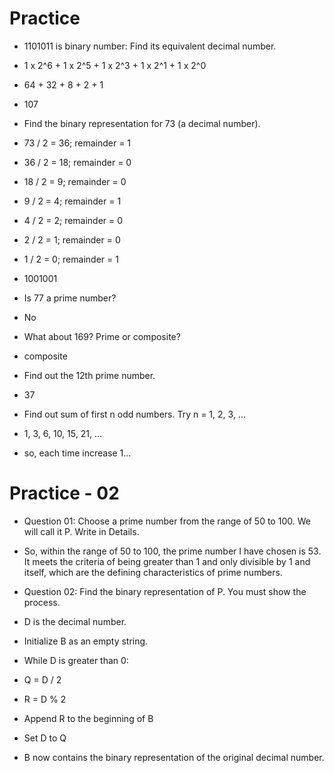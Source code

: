# Practice

- 1101011 is binary number: Find its equivalent decimal number.
- 1 x 2^6 + 1 x 2^5 + 1 x 2^3 + 1 x 2^1 + 1 x 2^0
- 64 + 32 + 8 + 2 + 1
- 107

- Find the binary representation for 73 (a decimal number).
- 73 / 2 = 36; remainder = 1
- 36 / 2 = 18; remainder = 0
- 18 / 2 = 9; remainder = 0
- 9 / 2 = 4; remainder = 1
- 4 / 2 = 2; remainder = 0
- 2 / 2 = 1; remainder = 0
- 1 / 2 = 0; remainder = 1
- 1001001

- Is 77 a prime number?
- No

- What about 169? Prime or composite?
- composite

- Find out the 12th prime number.
- 37

- Find out sum of first n odd numbers. Try n = 1, 2, 3, ...
- 1, 3, 6, 10, 15, 21, ...
- so, each time increase 1...

# Practice - 02

- Question 01: Choose a prime number from the range of 50 to 100. We will call it P. Write in Details.
- So, within the range of 50 to 100, the prime number I have chosen is 53. It meets the criteria of being greater than 1 and only divisible by 1 and itself, which are the defining characteristics of prime numbers.

- Question 02: Find the binary representation of P. You must show the process.
- D is the decimal number.
- Initialize B as an empty string.
- While D is greater than 0:
- Q = D / 2
- R = D % 2
- Append R to the beginning of B
- Set D to Q
- B now contains the binary representation of the original decimal number.
